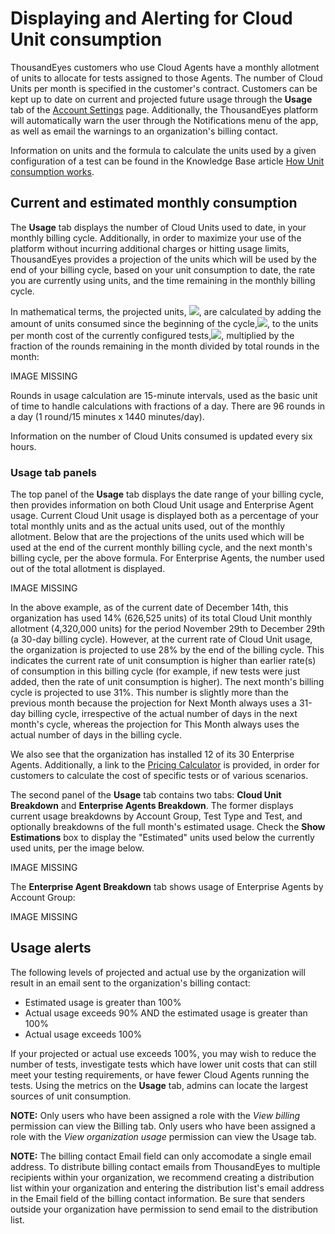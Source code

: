 # Displaying and Alerting for Cloud Unit consumption

ThousandEyes customers who use Cloud Agents have a monthly allotment of units to allocate for tests assigned to those Agents.  The number of Cloud Units per month is specified in the customer's contract.  Customers can be kept up to date on current and projected future usage through the **Usage** tab of the [Account Settings](https://app.thousandeyes.com/settings/account/) page.  Additionally, the ThousandEyes platform will automatically warn the user through the Notifications menu of the app, as well as email the warnings to an organization's billing contact.

Information on units and the formula to calculate the units used by a given configuration of a test can be found in the Knowledge Base article [How Unit consumption works](https://success.thousandeyes.com/ViewArticle?articleIdParam=kA0E0000000CmmoKAC).

## Current and estimated monthly consumption

The **Usage** tab displays the number of Cloud Units used to date, in your monthly billing cycle.  Additionally, in order to maximize your use of the platform without incurring additional charges or hitting usage limits, ThousandEyes provides a projection of the units which will be used by the end of your billing cycle, based on your unit consumption to date, the rate you are currently using units, and the time remaining in the monthly billing cycle.

In mathematical terms, the projected units, ![](https://lh6.googleusercontent.com/s1SfphKnLr8Ep47W1r0z2FqeLMaM3lA51vVP3wHfJtbxQi6fpoFBNwhaVu603Di0KB83Ufb5Nws2Jgxn261vSWw87mazJW51lga_crPqVRyH-e5LzyWxwZh8mH23oqsgXQ), are calculated by adding the amount of units consumed since the beginning of the cycle,![](https://lh3.googleusercontent.com/ST88XV89S91Cm3ORdLg6-6Vu7ylX0Sls7ZMzghOeCD0K2Cu4HjT3yhipU27LEXIwsga1OJLpZCkVOX9xCX9BHctrI1TAONkO62sfaxPrtMlr8OdRyXFMnvmQquUe5NiPyg), to the units per month cost of the currently configured tests,![](https://lh4.googleusercontent.com/UCXgD9jz903gaOHwbWc4gTN0xZ50IVHownd4EXhmctj-YQivMOMJgOyNk9sAdHjXbMgbQYzzEH8opEOGTUj3daV6nWn2JKbderQI7zFMYjHcieatmAm7FyaQatTPNU7wNw),  multiplied by the fraction of the rounds remaining in the month divided by total rounds in the month:

IMAGE MISSING

Rounds in usage calculation are 15-minute intervals, used as the basic unit of time to handle calculations with fractions of a day. There are 96 rounds in a day \(1 round/15 minutes x 1440 minutes/day\).

Information on the number of Cloud Units consumed is updated every six hours.

### Usage tab panels

The top panel of the **Usage** tab displays the date range of your billing cycle, then provides information on both Cloud Unit usage and Enterprise Agent usage.  Current Cloud Unit usage is displayed both as a percentage of your total monthly units and as the actual units used, out of the monthly allotment.  Below that are the projections of the units used which will be used at the end of the current monthly billing cycle, and the next month's billing cycle, per the above formula. For Enterprise Agents, the number used out of the total allotment is displayed.

IMAGE MISSING

In the above example, as of the current date of December 14th, this organization has used 14% \(626,525 units\) of its total Cloud Unit monthly allotment \(4,320,000 units\) for the period November 29th to December 29th \(a 30-day billing cycle\).  However, at the current rate of Cloud Unit usage, the organization is projected to use 28% by the end of the billing cycle. This indicates the current rate of unit consumption is higher than earlier rate\(s\) of consumption in this billing cycle \(for example, if new tests were just added, then the rate of unit consumption is higher\). The next month's billing cycle is projected to use 31%.  This number is slightly more than the previous month because the projection for Next Month always uses a 31-day billing cycle, irrespective of the actual number of days in the next month's cycle, whereas the projection for This Month always uses the actual number of days in the billing cycle.

 We also see that the organization has installed 12 of its 30 Enterprise Agents.  Additionally, a link to the [Pricing Calculator](https://app.thousandeyes.com/calculator) is provided, in order for customers to calculate the cost of specific tests or of various scenarios.

The second panel of the **Usage** tab contains two tabs: **Cloud Unit Breakdown** and **Enterprise Agents Breakdown**.  The former displays current usage breakdowns by Account Group, Test Type and Test, and optionally breakdowns of the full month's estimated usage.  Check the **Show Estimations** box to display the "Estimated" units used below the currently used units, per the image below.

IMAGE MISSING

 The **Enterprise Agent Breakdown** tab shows usage of Enterprise Agents by Account Group: 

IMAGE MISSING

## Usage alerts

The following levels of projected and actual use by the organization will result in an email sent to the organization's billing contact:

* Estimated usage is greater than 100%
* Actual usage exceeds 90% AND the estimated usage is greater than 100%
* Actual usage exceeds 100%

If your projected or actual use exceeds 100%, you may wish to reduce the number of tests, investigate tests which have lower unit costs that can still meet your testing requirements, or have fewer Cloud Agents running the tests.  Using the metrics on the **Usage** tab, admins can locate the largest sources of unit consumption.

**NOTE:** Only users who have been assigned a role with the _View billing_ permission can view the Billing tab.  Only users who have been assigned a role with the _View organization usage_ permission can view the Usage tab.

**NOTE:** The billing contact Email field can only accomodate a single email address.  To distribute billing contact emails from ThousandEyes to multiple recipients within your organization, we recommend creating a distribution list within your organization and entering the distribution list's email address in the Email field of the billing contact information.  Be sure that senders outside your organization have permission to send email to the distribution list.

